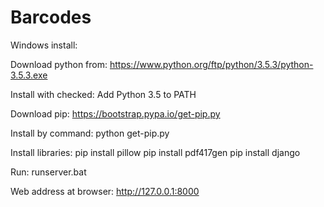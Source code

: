 # Barcodes #

Windows install:

Download python from:
https://www.python.org/ftp/python/3.5.3/python-3.5.3.exe

Install with checked:
Add Python 3.5 to PATH

Download pip:
https://bootstrap.pypa.io/get-pip.py

Install by command:
python get-pip.py

Install libraries:
pip install pillow
pip install pdf417gen
pip install django

Run:
runserver.bat

Web address at browser:
http://127.0.0.1:8000
